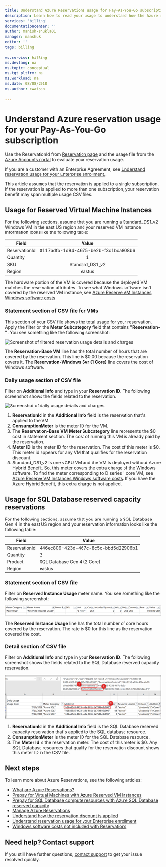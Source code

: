 ```yaml
---
title: Understand Azure Reservations usage for Pay-As-You-Go subscription | Microsoft Docs
description: Learn how to read your usage to understand how the Azure reservation for your Pay-As-You-Go subscription is applied.
services: 'billing'
documentationcenter: ''
author: manish-shukla01
manager: manshuk
editor: ''
tags: billing

ms.service: billing
ms.devlang: na
ms.topic: conceptual
ms.tgt_pltfrm: na
ms.workload: na
ms.date: 08/08/2018
ms.author: cwatson

---
```

# Understand Azure reservation usage for your Pay-As-You-Go subscription

Use the ReservationId from [Reservation page](https://portal.azure.com/?microsoft_azure_marketplace_ItemHideKey=Reservations&Microsoft_Azure_Reservations=true#blade/Microsoft_Azure_Reservations/ReservationsBrowseBlade) and the usage file from the [Azure Accounts portal](https://account.azure.com) to evaluate your reservation usage.

If you are a customer with an Enterprise Agreement, see [Understand reservation usage for your Enterprise enrollment.](billing-understand-reserved-instance-usage-ea.md).

This article assumes that the reservation is applied to a single subscription. If the reservation is applied to more than one subscription, your reservation benefit may span multiple usage CSV files.

## Usage for Reserved Virtual Machine Instances

For the following sections, assume that you are running a Standard_DS1_v2 Windows VM in the east US region and your reserved VM instance information looks like the following table:

| Field | Value |
|---| :---: |
|ReservationId |8117adfb-1d94-4675-be2b-f3c1bca808b6|
|Quantity |1|
|SKU | Standard_DS1_v2|
|Region | eastus |

The hardware portion of the VM is covered because the deployed VM matches the reservation attributes. To see what Windows software isn't covered by the reserved VM instance, see [Azure Reserve VM Instances Windows software costs](billing-reserved-instance-windows-software-costs.md)

### Statement section of CSV file for VMs

This section of your CSV file shows the total usage for your reservation. Apply the filter on the **Meter Subcategory** field that contains **"Reservation-"**. You see something like the following screenshot:

![Screenshot of filtered reservation usage details and charges](./media/billing-understand-reserved-instance-usage/billing-payg-reserved-instance-csv-statements.png)

The **Reservation-Base VM** line has the total number of hours that are covered by the reservation. This line is $0.00 because the reservation covers it. The **Reservation-Windows Svr (1 Core)** line covers the cost of Windows software.

### Daily usage section of CSV file

Filter on **Additional Info** and type in your **Reservation ID**. The following screenshot shows the fields related to the reservation.

![Screenshot of daily usage details and charges](./media/billing-understand-reserved-instance-usage/billing-payg-reserved-instance-csv-details.png)

1. **ReservationId** in the **Additional Info** field is the reservation that's applied to the VM.
2. **ConsumptionMeter** is the meter ID for the VM.
3. The **Reservation-Base VM** **Meter Subcategory** line represents the $0 cost in statement section. The cost of running this VM is already paid by the reservation.
4. **Meter ID** is the meter ID for the reservation. The cost of this meter is $0. This meter id appears for any VM that qualifies for the reservation discount.
5. Standard_DS1_v2 is one vCPU VM and the VM is deployed without Azure Hybrid Benefit. So, this meter covers the extra charge of the Windows software. To find the meter corresponding to D series 1 core VM, see [Azure Reserve VM Instances Windows software costs](billing-reserved-instance-windows-software-costs.md). If you have the Azure Hybrid Benefit, this extra charge is not applied.

## Usage for SQL Database reserved capacity reservations

For the following sections, assume that you are running a SQL Database Gen 4 in the east US region and your reservation information looks like the following table:

| Field | Value |
|---| --- |
|ReservationId |446ec809-423d-467c-8c5c-bbd5d22906b1|
|Quantity |2|
|Product| SQL Database Gen 4 (2 Core)|
|Region | eastus |

### Statement section of CSV file

Filter on **Reserved Instance Usage** meter name. You see something like the following screenshot:

![CSV file for SQL Database reserved capacity](./media/billing-understand-reserved-instance-usage/billing-payg-sql-db-reserved-capacity-csv-statements.png)

The **Reserved Instance Usage** line has the total number of core hours covered by the reservation. The rate is $0 for this line as the reservation covered the cost.

### Detail section of CSV file

Filter on **Additional Info** and type in your **Reservation ID**. The following screenshot shows the fields related to the SQL Database reserved capacity reservation.

![CSV file for SQL Database reserved capacity](./media/billing-understand-reserved-instance-usage/billing-payg-sql-db-reserved-capacity-csv-details.png)

1. **ReservationId** in the **Additional Info** field is the SQL Database reserved capacity reservation that's applied to the SQL database resource.
2. **ConsumptionMeter** is the meter ID for the SQL Database resource.
3. The **Meter Id** is the reservation meter. The cost of this meter is $0. Any SQL Database resources that qualify for the reservation discount shows this meter ID in the CSV file.

## Next steps

To learn more about Azure Reservations, see the following articles:

- [What are Azure Reservations?](billing-save-compute-costs-reservations.md)
- [Prepay for Virtual Machines with Azure Reserved VM Instances](../virtual-machines/windows/prepay-reserved-vm-instances.md)
- [Prepay for SQL Database compute resources with Azure SQL Database reserved capacity](../sql-database/sql-database-reserved-capacity.md)
- [Manage Azure Reservations](billing-manage-reserved-vm-instance.md)
- [Understand how the reservation discount is applied](billing-understand-vm-reservation-charges.md)
- [Understand reservation usage for your Enterprise enrollment](billing-understand-reserved-instance-usage-ea.md)
- [Windows software costs not included with Reservations](billing-reserved-instance-windows-software-costs.md)

## Need help? Contact support

If you still have further questions, [contact support](https://portal.azure.com/?#blade/Microsoft_Azure_Support/HelpAndSupportBlade) to get your issue resolved quickly.
